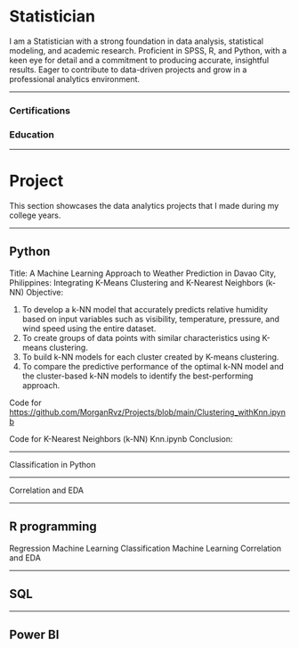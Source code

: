 # Statistician
I am a Statistician with a strong foundation in data analysis, statistical modeling, and academic research. Proficient in SPSS, R, and Python, with a keen eye for detail and a commitment to producing accurate, insightful results. Eager to contribute to data-driven projects and grow in a professional analytics environment.
***
### Certifications
### Education
***
# Project
This section showcases the data analytics projects that I made during my college years.
***
## Python
Title:
A Machine Learning Approach to Weather Prediction in Davao City, Philippines: Integrating K-Means Clustering and K-Nearest Neighbors (k-NN)
Objective:
  1.	To develop a k-NN model that accurately predicts relative humidity based on input variables such as visibility, temperature, pressure, and wind speed using the entire dataset.
  2.	To create groups of data points with similar characteristics using K-means clustering.
  3.	To build k-NN models for each cluster created by K-means clustering.
  4.	To compare the predictive performance of the optimal k-NN model and the cluster-based k-NN models to identify the best-performing approach.

Code for https://github.com/MorganRvz/Projects/blob/main/Clustering_withKnn.ipynb

Code for K-Nearest Neighbors (k-NN)
Knn.ipynb
Conclusion:
***
Classification in Python
***
Correlation and EDA
***
## R programming 
Regression Machine Learning
Classification Machine Learning 
Correlation and EDA
***
## SQL
***
## Power BI
